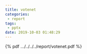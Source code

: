 ```yaml
---
title: votenet
categories:
 - report
tags:
 - pptx
date: 2019-10-03 01:48:29
---
```

{% pdf .../../../../report/votenet.pdf %}
